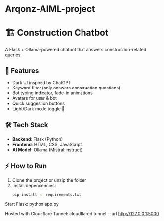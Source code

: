 # Arqonz-AIML-project

# 🏗️ Construction Chatbot

A Flask + Ollama-powered chatbot that answers construction-related queries.

## 🚀 Features
- Dark UI inspired by ChatGPT
- Keyword filter (only answers construction questions)
- Bot typing indicator, fade-in animations
- Avatars for user & bot
- Quick suggestion buttons
- Light/Dark mode toggle 🌙

## 🛠️ Tech Stack
- **Backend**: Flask (Python)
- **Frontend**: HTML, CSS, JavaScript
- **AI Model**: Ollama (Mistral:instruct)

## ⚡ How to Run
1. Clone the project or unzip the folder
2. Install dependencies:
   ```bash
   pip install -r requirements.txt
   
Start Flask:
    python app.py
    
Hosted  with Cloudflare Tunnel:
    cloudflared tunnel --url http://127.0.0.1:5000
